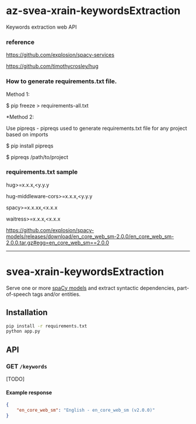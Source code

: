 # az-svea-xrain-keywordsExtraction
Keywords extraction web API

### reference
https://github.com/explosion/spacy-services

https://github.com/timothycrosley/hug

### How to generate requirements.txt file.
Method 1:

$ pip freeze > requirements-all.txt

*Method 2:

Use pipreqs - pipreqs used to generate requirements.txt file for any project based on imports

$ pip install pipreqs

$ pipreqs /path/to/project

### requirements.txt sample
hug>=x.x.x,<y.y.y

hug-middleware-cors>=x.x.x,<y.y.y

spacy>=x.x.xx,<x.x.x

waitress>=x.x.x,<x.x.x

https://github.com/explosion/spacy-models/releases/download/en_core_web_sm-2.0.0/en_core_web_sm-2.0.0.tar.gz#egg=en_core_web_sm==2.0.0

--------------------------------------------------------
# svea-xrain-keywordsExtraction

Serve one or more [spaCy models](https://spacy.io/models) and extract syntactic
dependencies, part-of-speech tags and/or entities.

## Installation

```bash
pip install -r requirements.txt
python app.py
```

## API

### GET `/keywords`

[TODO]

#### Example response

```json
{
    "en_core_web_sm": "English - en_core_web_sm (v2.0.0)"
}
```

